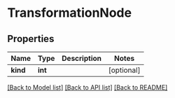# TransformationNode

## Properties
Name | Type | Description | Notes
------------ | ------------- | ------------- | -------------
**kind** | **int** |  | [optional] 

[[Back to Model list]](../../README.md#documentation-for-models) [[Back to API list]](../../README.md#documentation-for-api-endpoints) [[Back to README]](../../README.md)

